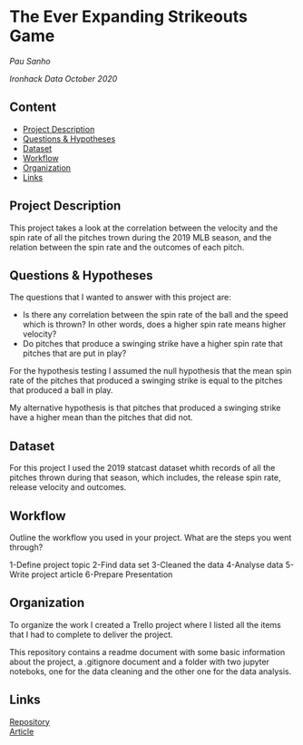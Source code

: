 # The Ever Expanding Strikeouts Game
*Pau Sanho*

*Ironhack Data October 2020*

## Content
- [Project Description](#project-description)
- [Questions & Hypotheses](#questions-hypotheses)
- [Dataset](#dataset)
- [Workflow](#workflow)
- [Organization](#organization)
- [Links](#links)

## Project Description
This project takes a look at the correlation between the velocity and the spin rate of all the pitches trown during the 2019 MLB season, and the relation between the spin rate and the outcomes of each pitch.  

## Questions & Hypotheses
The questions that I wanted to answer with this project are: 

- Is there any correlation between the spin rate of the ball and the speed which is thrown? In other words, does a higher spin rate means higher velocity?
- Do pitches that produce a swinging strike have a higher spin rate that pitches that are put in play? 

For the hypothesis testing I assumed the null hypothesis that the mean spin rate of the pitches that produced a swinging strike is equal to the pitches that produced a ball in play. 

My alternative hypothesis is that pitches that produced a swinging strike have a higher mean than the pitches that did not. 

## Dataset
For this project I used the 2019 statcast dataset whith records of all the pitches thrown during that season, which includes, the release spin rate, release velocity and outcomes. 


## Workflow
Outline the workflow you used in your project. What are the steps you went through?

1-Define project topic
2-Find data set
3-Cleaned the data
4-Analyse data
5-Write project article
6-Prepare Presentation


## Organization
To organize the work I created a Trello project where I listed all the items that I had to complete to deliver the project. 

This repository contains a readme document with some basic information about the project, a .gitignore document and a folder with two jupyter noteboks, one for the data cleaning and the other one for the data analysis. 

## Links
[Repository](https://github.com/pausancho/Project-Week-5-Your-Own-Project)  
[Article](https://pausanchogonzalez.medium.com/the-ever-expanding-strikeouts-game-8a1d50ce0b95)
